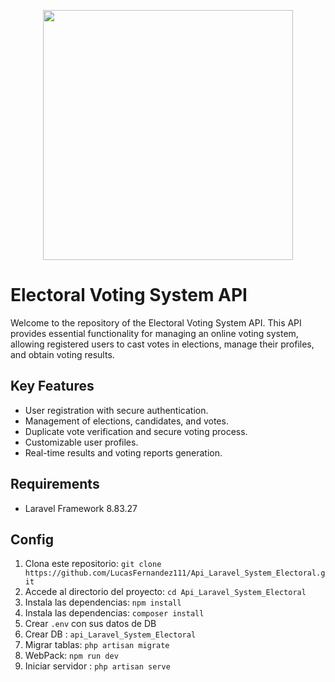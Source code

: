 <p align="center"><img src="https://www.svgrepo.com/show/353985/laravel.svg" width="400"></a></p>

# Electoral Voting System API

Welcome to the repository of the Electoral Voting System API. This API provides essential functionality for managing an online voting system, allowing registered users to cast votes in elections, manage their profiles, and obtain voting results.

## Key Features

-   User registration with secure authentication.
-   Management of elections, candidates, and votes.
-   Duplicate vote verification and secure voting process.
-   Customizable user profiles.
-   Real-time results and voting reports generation.

## Requirements

-   Laravel Framework 8.83.27

## Config

1. Clona este repositorio: `git clone https://github.com/LucasFernandez111/Api_Laravel_System_Electoral.git`
2. Accede al directorio del proyecto: `cd Api_Laravel_System_Electoral`
3. Instala las dependencias: `npm install`
4. Instala las dependencias: `composer install`
5. Crear `.env` con sus datos de DB
6. Crear DB : `api_Laravel_System_Electoral`
7. Migrar tablas: `php artisan migrate`
8. WebPack: `npm run dev`
9. Iniciar servidor : `php artisan serve`
